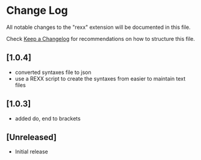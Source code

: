 # Change Log
All notable changes to the "rexx" extension will be documented in this file.

Check [Keep a Changelog](http://keepachangelog.com/) for recommendations on how to structure this file.

## [1.0.4]
- converted syntaxes file to json
- use a REXX script to create the syntaxes from easier to maintain text files

## [1.0.3]
- added do, end to brackets

## [Unreleased]
- Initial release